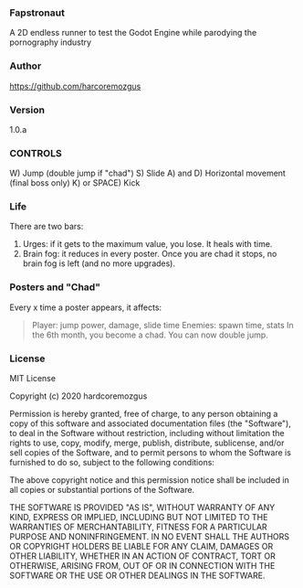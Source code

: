 ### Fapstronaut
A 2D endless runner to test the Godot Engine while parodying the pornography industry

### Author
https://github.com/harcoremozgus

### Version
1.0.a

### CONTROLS
W) Jump (double jump if "chad")
S) Slide
A) and D) Horizontal movement (final boss only)
K) or SPACE) Kick

### Life 
There are two bars:
1) Urges: if it gets to the maximum value, 
you lose. It heals with time.
2) Brain fog: it reduces in every poster. 
Once you are chad it stops, no brain
fog is left (and no more upgrades).

### Posters and "Chad"
Every x time a poster appears, it affects: 
> Player: jump power, damage, slide time
> Enemies: spawn time, stats
In the 6th month, you become a chad.
You can now double jump.

### License
MIT License

Copyright (c) 2020 hardcoremozgus

Permission is hereby granted, free of charge, to any person obtaining a copy
of this software and associated documentation files (the "Software"), to deal
in the Software without restriction, including without limitation the rights
to use, copy, modify, merge, publish, distribute, sublicense, and/or sell
copies of the Software, and to permit persons to whom the Software is
furnished to do so, subject to the following conditions:

The above copyright notice and this permission notice shall be included in all
copies or substantial portions of the Software.

THE SOFTWARE IS PROVIDED "AS IS", WITHOUT WARRANTY OF ANY KIND, EXPRESS OR
IMPLIED, INCLUDING BUT NOT LIMITED TO THE WARRANTIES OF MERCHANTABILITY,
FITNESS FOR A PARTICULAR PURPOSE AND NONINFRINGEMENT. IN NO EVENT SHALL THE
AUTHORS OR COPYRIGHT HOLDERS BE LIABLE FOR ANY CLAIM, DAMAGES OR OTHER
LIABILITY, WHETHER IN AN ACTION OF CONTRACT, TORT OR OTHERWISE, ARISING FROM,
OUT OF OR IN CONNECTION WITH THE SOFTWARE OR THE USE OR OTHER DEALINGS IN THE
SOFTWARE.